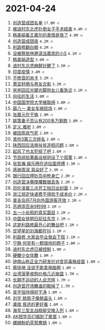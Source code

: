 # 2021-04-24

1. [创造营成团名单](https://s.weibo.com/weibo?q=%23%E5%88%9B%E9%80%A0%E8%90%A5%E6%88%90%E5%9B%A2%E5%90%8D%E5%8D%95%23&Refer=top) `17.8M 🔥`
1. [被进村东北虎扑倒女子手术结束](https://s.weibo.com/weibo?q=%23%E8%A2%AB%E8%BF%9B%E6%9D%91%E4%B8%9C%E5%8C%97%E8%99%8E%E6%89%91%E5%80%92%E5%A5%B3%E5%AD%90%E6%89%8B%E6%9C%AF%E7%BB%93%E6%9D%9F%23&Refer=top) `9.4M 🔥`
1. [韩美娟看王嘉尔的表情是我了](https://s.weibo.com/weibo?q=%23%E9%9F%A9%E7%BE%8E%E5%A8%9F%E7%9C%8B%E7%8E%8B%E5%98%89%E5%B0%94%E7%9A%84%E8%A1%A8%E6%83%85%E6%98%AF%E6%88%91%E4%BA%86%23&Refer=top) `4.9M 🔥`
1. [创造营成团夜](https://s.weibo.com/weibo?q=%23%E5%88%9B%E9%80%A0%E8%90%A5%E6%88%90%E5%9B%A2%E5%A4%9C%23&Refer=top) `4.2M 🔥`
1. [利路修翻白眼](https://s.weibo.com/weibo?q=%E5%88%A9%E8%B7%AF%E4%BF%AE%E7%BF%BB%E7%99%BD%E7%9C%BC&Refer=top) `4.2M 🔥`
1. [没被蔡依林邀请当嘉宾的小S](https://s.weibo.com/weibo?q=%23%E6%B2%A1%E8%A2%AB%E8%94%A1%E4%BE%9D%E6%9E%97%E9%82%80%E8%AF%B7%E5%BD%93%E5%98%89%E5%AE%BE%E7%9A%84%E5%B0%8FS%23&Refer=top) `4.1M 🔥`
1. [韩美娟造型](https://s.weibo.com/weibo?q=%23%E9%9F%A9%E7%BE%8E%E5%A8%9F%E9%80%A0%E5%9E%8B%23&Refer=top) `3.6M 🔥`
1. [进村东北虎麻醉针醒了](https://s.weibo.com/weibo?q=%23%E8%BF%9B%E6%9D%91%E4%B8%9C%E5%8C%97%E8%99%8E%E9%BA%BB%E9%86%89%E9%92%88%E9%86%92%E4%BA%86%23&Refer=top) `3.5M 🔥`
1. [印度疫情](https://s.weibo.com/weibo?q=%E5%8D%B0%E5%BA%A6%E7%96%AB%E6%83%85&Refer=top) `3.4M 🔥`
1. [不修音的米卡](https://s.weibo.com/weibo?q=%E4%B8%8D%E4%BF%AE%E9%9F%B3%E7%9A%84%E7%B1%B3%E5%8D%A1&Refer=top) `3.2M 🔥`
1. [萧亚轩晒与男友合影](https://s.weibo.com/weibo?q=%E8%90%A7%E4%BA%9A%E8%BD%A9%E6%99%92%E4%B8%8E%E7%94%B7%E5%8F%8B%E5%90%88%E5%BD%B1&Refer=top) `3.2M 🔥`
1. [爸爸回应光腿光脚抱女儿看急诊](https://s.weibo.com/weibo?q=%23%E7%88%B8%E7%88%B8%E5%9B%9E%E5%BA%94%E5%85%89%E8%85%BF%E5%85%89%E8%84%9A%E6%8A%B1%E5%A5%B3%E5%84%BF%E7%9C%8B%E6%80%A5%E8%AF%8A%23&Refer=top) `3.1M 🔥`
1. [向往的生活](https://s.weibo.com/weibo?q=%E5%90%91%E5%BE%80%E7%9A%84%E7%94%9F%E6%B4%BB&Refer=top) `3.0M 🔥`
1. [中国国学院大学被取缔](https://s.weibo.com/weibo?q=%23%E4%B8%AD%E5%9B%BD%E5%9B%BD%E5%AD%A6%E9%99%A2%E5%A4%A7%E5%AD%A6%E8%A2%AB%E5%8F%96%E7%BC%94%23&Refer=top) `3.0M 🔥`
1. [薛八一 美女车祸现场](https://s.weibo.com/weibo?q=%E8%96%9B%E5%85%AB%E4%B8%80%20%E7%BE%8E%E5%A5%B3%E8%BD%A6%E7%A5%B8%E7%8E%B0%E5%9C%BA&Refer=top) `2.9M 🔥`
1. [张嘉元在干嘛](https://s.weibo.com/weibo?q=%E5%BC%A0%E5%98%89%E5%85%83%E5%9C%A8%E5%B9%B2%E5%98%9B&Refer=top) `2.9M 🔥`
1. [姚策妻子否认有200多万剩款](https://s.weibo.com/weibo?q=%23%E5%A7%9A%E7%AD%96%E5%A6%BB%E5%AD%90%E5%90%A6%E8%AE%A4%E6%9C%89200%E5%A4%9A%E4%B8%87%E5%89%A9%E6%AC%BE%23&Refer=top) `2.8M 🔥`
1. [定义 难听](https://s.weibo.com/weibo?q=%E5%AE%9A%E4%B9%89%20%E9%9A%BE%E5%90%AC&Refer=top) `2.8M 🔥`
1. [被田雨岚气死](https://s.weibo.com/weibo?q=%23%E8%A2%AB%E7%94%B0%E9%9B%A8%E5%B2%9A%E6%B0%94%E6%AD%BB%23&Refer=top) `2.6M 🔥`
1. [青你3第三次排名](https://s.weibo.com/weibo?q=%23%E9%9D%92%E4%BD%A03%E7%AC%AC%E4%B8%89%E6%AC%A1%E6%8E%92%E5%90%8D%23&Refer=top) `2.6M 🔥`
1. [陕西回应洛南扶贫造假问题](https://s.weibo.com/weibo?q=%23%E9%99%95%E8%A5%BF%E5%9B%9E%E5%BA%94%E6%B4%9B%E5%8D%97%E6%89%B6%E8%B4%AB%E9%80%A0%E5%81%87%E9%97%AE%E9%A2%98%23&Refer=top) `2.6M 🔥`
1. [起风了也太犯规了吧](https://s.weibo.com/weibo?q=%E8%B5%B7%E9%A3%8E%E4%BA%86%E4%B9%9F%E5%A4%AA%E7%8A%AF%E8%A7%84%E4%BA%86%E5%90%A7&Refer=top) `2.6M 🔥`
1. [节目组给黄磊设规则设了个寂寞](https://s.weibo.com/weibo?q=%23%E8%8A%82%E7%9B%AE%E7%BB%84%E7%BB%99%E9%BB%84%E7%A3%8A%E8%AE%BE%E8%A7%84%E5%88%99%E8%AE%BE%E4%BA%86%E4%B8%AA%E5%AF%82%E5%AF%9E%23&Refer=top) `2.4M 🔥`
1. [张哲瀚 娱乐圈在逃拉面师傅](https://s.weibo.com/weibo?q=%E5%BC%A0%E5%93%B2%E7%80%9A%20%E5%A8%B1%E4%B9%90%E5%9C%88%E5%9C%A8%E9%80%83%E6%8B%89%E9%9D%A2%E5%B8%88%E5%82%85&Refer=top) `2.3M 🔥`
1. [感谢周深 耳朵好了](https://s.weibo.com/weibo?q=%E6%84%9F%E8%B0%A2%E5%91%A8%E6%B7%B1%20%E8%80%B3%E6%9C%B5%E5%A5%BD%E4%BA%86&Refer=top) `2.3M 🔥`
1. [银行回应押钞员中枪身亡](https://s.weibo.com/weibo?q=%23%E9%93%B6%E8%A1%8C%E5%9B%9E%E5%BA%94%E6%8A%BC%E9%92%9E%E5%91%98%E4%B8%AD%E6%9E%AA%E8%BA%AB%E4%BA%A1%23&Refer=top) `2.3M 🔥`
1. [创造营决赛撑腰数据丢失](https://s.weibo.com/weibo?q=%23%E5%88%9B%E9%80%A0%E8%90%A5%E5%86%B3%E8%B5%9B%E6%92%91%E8%85%B0%E6%95%B0%E6%8D%AE%E4%B8%A2%E5%A4%B1%23&Refer=top) `2.2M 🔥`
1. [邓伦凌晨三点开工拍日出封面](https://s.weibo.com/weibo?q=%23%E9%82%93%E4%BC%A6%E5%87%8C%E6%99%A8%E4%B8%89%E7%82%B9%E5%BC%80%E5%B7%A5%E6%8B%8D%E6%97%A5%E5%87%BA%E5%B0%81%E9%9D%A2%23&Refer=top) `2.2M 🔥`
1. [浙江规定快递费不得低于成本价](https://s.weibo.com/weibo?q=%23%E6%B5%99%E6%B1%9F%E8%A7%84%E5%AE%9A%E5%BF%AB%E9%80%92%E8%B4%B9%E4%B8%8D%E5%BE%97%E4%BD%8E%E4%BA%8E%E6%88%90%E6%9C%AC%E4%BB%B7%23&Refer=top) `2.2M 🔥`
1. [普吉岛将7月向外国游客开放](https://s.weibo.com/weibo?q=%23%E6%99%AE%E5%90%89%E5%B2%9B%E5%B0%867%E6%9C%88%E5%90%91%E5%A4%96%E5%9B%BD%E6%B8%B8%E5%AE%A2%E5%BC%80%E6%94%BE%23&Refer=top) `2.1M 🔥`
1. [苏炳添百米9秒98](https://s.weibo.com/weibo?q=%23%E8%8B%8F%E7%82%B3%E6%B7%BB%E7%99%BE%E7%B1%B39%E7%A7%9298%23&Refer=top) `2.1M 🔥`
1. [五一小长假的真实面目](https://s.weibo.com/weibo?q=%23%E4%BA%94%E4%B8%80%E5%B0%8F%E9%95%BF%E5%81%87%E7%9A%84%E7%9C%9F%E5%AE%9E%E9%9D%A2%E7%9B%AE%23&Refer=top) `2.1M 🔥`
1. [中国女排明日前往东京](https://s.weibo.com/weibo?q=%23%E4%B8%AD%E5%9B%BD%E5%A5%B3%E6%8E%92%E6%98%8E%E6%97%A5%E5%89%8D%E5%BE%80%E4%B8%9C%E4%BA%AC%23&Refer=top) `2.1M 🔥`
1. [这是利路修最开心的舞台吧](https://s.weibo.com/weibo?q=%E8%BF%99%E6%98%AF%E5%88%A9%E8%B7%AF%E4%BF%AE%E6%9C%80%E5%BC%80%E5%BF%83%E7%9A%84%E8%88%9E%E5%8F%B0%E5%90%A7&Refer=top) `2.1M 🔥`
1. [甘望星的刘海都在抖](https://s.weibo.com/weibo?q=%E7%94%98%E6%9C%9B%E6%98%9F%E7%9A%84%E5%88%98%E6%B5%B7%E9%83%BD%E5%9C%A8%E6%8A%96&Refer=top) `2.1M 🔥`
1. [利路修 大家会毕业我会下班](https://s.weibo.com/weibo?q=%E5%88%A9%E8%B7%AF%E4%BF%AE%20%E5%A4%A7%E5%AE%B6%E4%BC%9A%E6%AF%95%E4%B8%9A%E6%88%91%E4%BC%9A%E4%B8%8B%E7%8F%AD&Refer=top) `2.1M 🔥`
1. [宁静 何炅有一颗很帅的脖子](https://s.weibo.com/weibo?q=%E5%AE%81%E9%9D%99%20%E4%BD%95%E7%82%85%E6%9C%89%E4%B8%80%E9%A2%97%E5%BE%88%E5%B8%85%E7%9A%84%E8%84%96%E5%AD%90&Refer=top) `2.0M 🔥`
1. [进村东北虎已被控制](https://s.weibo.com/weibo?q=%23%E8%BF%9B%E6%9D%91%E4%B8%9C%E5%8C%97%E8%99%8E%E5%B7%B2%E8%A2%AB%E6%8E%A7%E5%88%B6%23&Refer=top) `1.9M 🔥`
1. [硬糖少女伴舞](https://s.weibo.com/weibo?q=%23%E7%A1%AC%E7%B3%96%E5%B0%91%E5%A5%B3%E4%BC%B4%E8%88%9E%23&Refer=top) `1.9M 🔥`
1. [钟南山称正全力研发针对变异毒株疫苗](https://s.weibo.com/weibo?q=%23%E9%92%9F%E5%8D%97%E5%B1%B1%E7%A7%B0%E6%AD%A3%E5%85%A8%E5%8A%9B%E7%A0%94%E5%8F%91%E9%92%88%E5%AF%B9%E5%8F%98%E5%BC%82%E6%AF%92%E6%A0%AA%E7%96%AB%E8%8B%97%23&Refer=top) `1.8M 🔥`
1. [蔡徐坤 没说不能拿电脑啊](https://s.weibo.com/weibo?q=%E8%94%A1%E5%BE%90%E5%9D%A4%20%E6%B2%A1%E8%AF%B4%E4%B8%8D%E8%83%BD%E6%8B%BF%E7%94%B5%E8%84%91%E5%95%8A&Refer=top) `1.8M 🔥`
1. [台湾菠萝收购价格几近崩盘](https://s.weibo.com/weibo?q=%E5%8F%B0%E6%B9%BE%E8%8F%A0%E8%90%9D%E6%94%B6%E8%B4%AD%E4%BB%B7%E6%A0%BC%E5%87%A0%E8%BF%91%E5%B4%A9%E7%9B%98&Refer=top) `1.7M 🔥`
1. [长期不运动的人会怎样](https://s.weibo.com/weibo?q=%23%E9%95%BF%E6%9C%9F%E4%B8%8D%E8%BF%90%E5%8A%A8%E7%9A%84%E4%BA%BA%E4%BC%9A%E6%80%8E%E6%A0%B7%23&Refer=top) `1.7M 🔥`
1. [创造营开场舞谁的鞋掉了](https://s.weibo.com/weibo?q=%23%E5%88%9B%E9%80%A0%E8%90%A5%E5%BC%80%E5%9C%BA%E8%88%9E%E8%B0%81%E7%9A%84%E9%9E%8B%E6%8E%89%E4%BA%86%23&Refer=top) `1.7M 🔥`
1. [吴宇恒帅得好干净](https://s.weibo.com/weibo?q=%23%E5%90%B4%E5%AE%87%E6%81%92%E5%B8%85%E5%BE%97%E5%A5%BD%E5%B9%B2%E5%87%80%23&Refer=top) `1.6M 🔥`
1. [刘宇 掀扇子像掀盖头](https://s.weibo.com/weibo?q=%E5%88%98%E5%AE%87%20%E6%8E%80%E6%89%87%E5%AD%90%E5%83%8F%E6%8E%80%E7%9B%96%E5%A4%B4&Refer=top) `1.6M 🔥`
1. [龚俊 我选的更好看](https://s.weibo.com/weibo?q=%E9%BE%9A%E4%BF%8A%20%E6%88%91%E9%80%89%E7%9A%84%E6%9B%B4%E5%A5%BD%E7%9C%8B&Refer=top) `1.6M 🔥`
1. [海军三型主战舰艇交接入列](https://s.weibo.com/weibo?q=%23%E6%B5%B7%E5%86%9B%E4%B8%89%E5%9E%8B%E4%B8%BB%E6%88%98%E8%88%B0%E8%89%87%E4%BA%A4%E6%8E%A5%E5%85%A5%E5%88%97%23&Refer=top) `1.6M 🔥`
1. [AK把学员们唱到了歌里](https://s.weibo.com/weibo?q=AK%E6%8A%8A%E5%AD%A6%E5%91%98%E4%BB%AC%E5%94%B1%E5%88%B0%E4%BA%86%E6%AD%8C%E9%87%8C&Refer=top) `1.6M 🔥`
1. [螺蛳粉奶茶鸳鸯锅](https://s.weibo.com/weibo?q=%23%E8%9E%BA%E8%9B%B3%E7%B2%89%E5%A5%B6%E8%8C%B6%E9%B8%B3%E9%B8%AF%E9%94%85%23&Refer=top) `1.6M 🔥`
